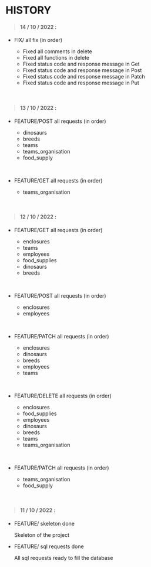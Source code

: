 HISTORY 
=======

> #### 14 / 10 / 2022 : ####

* FIX/ all fix (in order)
    
   * Fixed all comments in delete
   * Fixed all functions in delete
   * Fixed status code and response message in Get
   * Fixed status code and response message in Post   
   * Fixed status code and response message in Patch  
   * Fixed status code and response message in Put

<br>

> #### 13 / 10 / 2022 : ####

* FEATURE/POST all requests (in order)
    
    * dinosaurs
    * breeds
    * teams
    * teams_organisation
    * food_supply

<br>

* FEATURE/GET all requests (in order)
    
    * teams_organisation

<br>

> #### 12 / 10 / 2022 : ####

* FEATURE/GET all requests (in order)
    
    * enclosures
    * teams
    * employees
    * food_supplies
    * dinosaurs
    * breeds

<br>
 
* FEATURE/POST all requests (in order)
    
    * enclosures
    * employees

<br>
 
* FEATURE/PATCH all requests (in order)
    
    * enclosures
    * dinosaurs
    * breeds
    * employees
    * teams

<br>


 

* FEATURE/DELETE all requests (in order)

    * enclosures
    * food_supplies
    * employees
    * dinosaurs
    * breeds
    * teams
    * teams_organisation

<br>
 
* FEATURE/PATCH all requests (in order)
    
    * teams_organisation
    * food_supply

<br>



> #### 11 / 10 / 2022 : ####

* FEATURE/ skeleton done

    Skeleton of the project


* FEATURE/ sql requests done 

    All sql requests ready to fill the database


